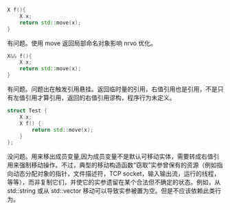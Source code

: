 ``` c++
X f(){
    X x;
    return std::move(x);
}
```

有问题。使用 move 返回局部命名对象影响 nrvo 优化。

``` c++
X&& f(){
    X x;
    return std::move(x);
}
```

有问题。问题出在触发引用悬挂。返回临时量的引用，右值引用也是引用，不是只有左值引用才算引用，返回的右值引用谬构，程序行为未定义。

``` c++
struct Test {
    X x;
    X f() {
        return std::move(x);
    }
};
```

没问题。用来移出成员变量,因为成员变量不是默认可移动实体，需要转成右值引用来强制移动操作。不过，典型的移动构造函数“窃取”实参曾保有的资源（例如指向动态分配对象的指针，文件描述符，TCP socket，输入输出流，运行的线程，等等），而非复制它们，并使它的实参遗留在某个合法但不确定的状态。例如，从 std::string 或从 std::vector 移动可以导致实参被置为空。但是不应该依赖此类行为。
